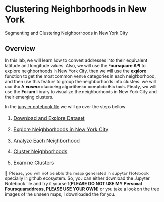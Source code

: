# Clustering Neighborhoods in New York
Segmenting and Clustering Neighborhoods in New York City

## Overview

In this lab, we will learn how to convert addresses into their equivalent latitude and longitude values. Also, we will use the **Foursquare API** to explore neighborhoods in New York City. then we will use the **explore** function to get the most common venue categories in each neighborhood, and then use this feature to group the neighborhoods into clusters. we will use the **_k-means_** clustering algorithm to complete this task. Finally, we will use the **Folium** library to visualize the neighborhoods in New York City and their emerging clusters.

In the [jupyter notebook file](https://github.com/zekaouinoureddine/Clustering-Neighborhoods-in-New-York/blob/main/Clustering%20Neighborhoods%20in%20New%20York.ipynb) we will go over the steps bellow

<div class="alert alert-block alert-info" style="margin-top: 20px">

<font size = 3>

1. <a href="#item1">Download and Explore Dataset</a>

2. <a href="#item2">Explore Neighborhoods in New York City</a>

3. <a href="#item3">Analyze Each Neighborhood</a>

4. <a href="#item4">Cluster Neighborhoods</a>

5. <a href="#item5">Examine Clusters</a>    
</font>
</div>

📌 Please, you will not be able the maps generated in Jupyter Notebook specially in github ecosystem. So, you can either download the Jupyter Notebook file and try it yourself(**PLEASE DO NOT USE MY Personal Foursquaraddress, PLEASE USE YOUR OWN**) or you take a look on the tree images of the unseen maps, I downloaded the for you. 
